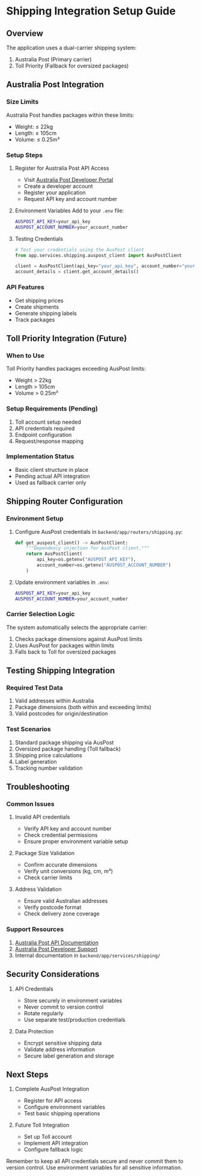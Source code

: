 # Shipping Integration Setup Guide

## Overview
The application uses a dual-carrier shipping system:
1. Australia Post (Primary carrier)
2. Toll Priority (Fallback for oversized packages)

## Australia Post Integration

### Size Limits
Australia Post handles packages within these limits:
- Weight: ≤ 22kg
- Length: ≤ 105cm
- Volume: ≤ 0.25m³

### Setup Steps

1. Register for Australia Post API Access
   - Visit [Australia Post Developer Portal](https://developers.auspost.com.au/)
   - Create a developer account
   - Register your application
   - Request API key and account number

2. Environment Variables
   Add to your `.env` file:
   ```bash
   AUSPOST_API_KEY=your_api_key
   AUSPOST_ACCOUNT_NUMBER=your_account_number
   ```

3. Testing Credentials
   ```python
   # Test your credentials using the AusPost client
   from app.services.shipping.auspost_client import AusPostClient
   
   client = AusPostClient(api_key="your_api_key", account_number="your_account_number")
   account_details = client.get_account_details()
   ```

### API Features
- Get shipping prices
- Create shipments
- Generate shipping labels
- Track packages

## Toll Priority Integration (Future)

### When to Use
Toll Priority handles packages exceeding AusPost limits:
- Weight > 22kg
- Length > 105cm
- Volume > 0.25m³

### Setup Requirements (Pending)
1. Toll account setup needed
2. API credentials required
3. Endpoint configuration
4. Request/response mapping

### Implementation Status
- Basic client structure in place
- Pending actual API integration
- Used as fallback carrier only

## Shipping Router Configuration

### Environment Setup
1. Configure AusPost credentials in `backend/app/routers/shipping.py`:
   ```python
   def get_auspost_client() -> AusPostClient:
       """Dependency injection for AusPost client."""
       return AusPostClient(
           api_key=os.getenv("AUSPOST_API_KEY"),
           account_number=os.getenv("AUSPOST_ACCOUNT_NUMBER")
       )
   ```

2. Update environment variables in `.env`:
   ```bash
   AUSPOST_API_KEY=your_api_key
   AUSPOST_ACCOUNT_NUMBER=your_account_number
   ```

### Carrier Selection Logic
The system automatically selects the appropriate carrier:
1. Checks package dimensions against AusPost limits
2. Uses AusPost for packages within limits
3. Falls back to Toll for oversized packages

## Testing Shipping Integration

### Required Test Data
1. Valid addresses within Australia
2. Package dimensions (both within and exceeding limits)
3. Valid postcodes for origin/destination

### Test Scenarios
1. Standard package shipping via AusPost
2. Oversized package handling (Toll fallback)
3. Shipping price calculations
4. Label generation
5. Tracking number validation

## Troubleshooting

### Common Issues
1. Invalid API credentials
   - Verify API key and account number
   - Check credential permissions
   - Ensure proper environment variable setup

2. Package Size Validation
   - Confirm accurate dimensions
   - Verify unit conversions (kg, cm, m³)
   - Check carrier limits

3. Address Validation
   - Ensure valid Australian addresses
   - Verify postcode format
   - Check delivery zone coverage

### Support Resources
1. [Australia Post API Documentation](https://developers.auspost.com.au/docs)
2. [Australia Post Developer Support](https://developers.auspost.com.au/support)
3. Internal documentation in `backend/app/services/shipping/`

## Security Considerations

1. API Credentials
   - Store securely in environment variables
   - Never commit to version control
   - Rotate regularly
   - Use separate test/production credentials

2. Data Protection
   - Encrypt sensitive shipping data
   - Validate address information
   - Secure label generation and storage

## Next Steps

1. Complete AusPost Integration
   - Register for API access
   - Configure environment variables
   - Test basic shipping operations

2. Future Toll Integration
   - Set up Toll account
   - Implement API integration
   - Configure fallback logic

Remember to keep all API credentials secure and never commit them to version control. Use environment variables for all sensitive information.
